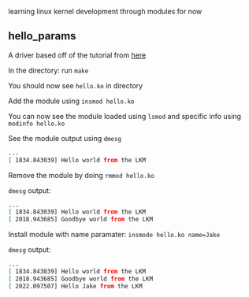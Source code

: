 learning linux kernel development through modules for now

## hello_params
A driver based off of the tutorial from [here](http://derekmolloy.ie/writing-a-linux-kernel-module-part-1-introduction/)

In the directory: run `make`

You should now see `hello.ko` in directory

Add the module using `insmod hello.ko`

You can now see the module loaded using `lsmod` and specific info using `modinfo hello.ko`

See the module output using `dmesg`

```sh
...
[ 1834.843039] Hello world from the LKM
```

Remove the module by doing `rmmod hello.ko`

`dmesg` output:

```sh
...
[ 1834.843039] Hello world from the LKM
[ 2018.943685] Goodbye world from the LKM
```

Install module with name paramater: `insmode hello.ko name=Jake`

`dmesg` output:

```sh
...
[ 1834.843039] Hello world from the LKM
[ 2018.943685] Goodbye world from the LKM
[ 2022.097507] Hello Jake from the LKM
```


